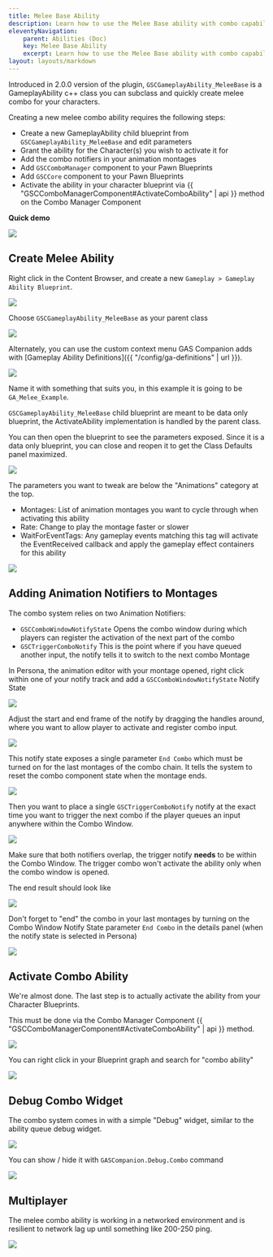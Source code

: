 ```yaml
---
title: Melee Base Ability
description: Learn how to use the Melee Base ability with combo capabilities GAS Companion provides
eleventyNavigation:
    parent: Abilities (Doc)
    key: Melee Base Ability
    excerpt: Learn how to use the Melee Base ability with combo capabilities GAS Companion provides
layout: layouts/markdown
---
```


Introduced in 2.0.0 version of the plugin, `GSCGameplayAbility_MeleeBase` is a GameplayAbility c++ class you can subclass and quickly create melee combo for your characters.

Creating a new melee combo ability requires the following steps:

- Create a new GameplayAbility child blueprint from `GSCGameplayAbility_MeleeBase` and edit parameters
- Grant the ability for the Character(s) you wish to activate it for
- Add the combo notifiers in your animation montages
- Add `GSCComboManager` component to your Pawn Blueprints
- Add `GSCCore` component to your Pawn Blueprints
- Activate the ability in your character blueprint via {{ "GSCComboManagerComponent#ActivateComboAbility" | api }} method on the Combo Manager Component

**Quick demo**

![](combo.gif)

## Create Melee Ability

Right click in the Content Browser, and create a new `Gameplay > Gameplay Ability Blueprint`.

![](new_ga.png)

Choose `GSCGameplayAbility_MeleeBase` as your parent class

![](melee_parent_ga.png)

Alternately, you can use the custom context menu GAS Companion adds with [Gameplay Ability Definitions]({{ "/config/ga-definitions" | url }}).

![](new_ga_contextmenu.png)

Name it with something that suits you, in this example it is going to be `GA_Melee_Example`.

`GSCGameplayAbility_MeleeBase` child blueprint are meant to be data only blueprint, the ActivateAbility implementation is handled by the parent class.

You can then open the blueprint to see the parameters exposed. Since it is a data only blueprint, you can close and reopen it to get the Class Defaults panel maximized.

![](melee_blueprint_window.png)

The parameters you want to tweak are below the "Animations" category at the top.

- Montages: List of animation montages you want to cycle through when activating this ability
- Rate: Change to play the montage faster or slower
- WaitForEventTags: Any gameplay events matching this tag will activate the EventReceived callback and apply the gameplay effect containers for this ability

![](countess_melee_example.png)

## Adding Animation Notifiers to Montages

The combo system relies on two Animation Notifiers:

- `GSCComboWindowNotifyState` Opens the combo window during which players can register the activation of the next part of the combo
- `GSCTriggerComboNotify` This is the point where if you have queued another input, the notify tells it to switch to the next combo
Montage

In Persona, the animation editor with your montage opened, right click within one of your notify track and add a `GSCComboWindowNotifyState` Notify State

![](persona_add_combo_window.png)

Adjust the start and end frame of the notify by dragging the handles around, where you want to allow player to activate and register combo input.

![](persona_combo_window_state.png)

This notify state exposes a single parameter `End Combo` which must be turned on for the last montages of the combo chain. It tells the system to reset the combo component state when the montage ends.

![](combo_window_param.png)

Then you want to place a single `GSCTriggerComboNotify` notify at the exact time you want to trigger the next combo if the player queues an input anywhere within the Combo Window.

![](add_trigger_combo_notify.png)

Make sure that both notifiers overlap, the trigger notify **needs** to be within the Combo Window. The trigger combo won't activate the ability only when the combo window is opened.

The end result should look like

![](trigger_combo_notify.png)

Don't forget to "end" the combo in your last montages by turning on the Combo Window Notify State parameter `End Combo` in the details panel (when the notify state is selected in Persona)

![](persona_end_combo_window.png)

## Activate Combo Ability

We're almost done. The last step is to actually activate the ability from your Character Blueprints.

This must be done via the Combo Manager Component {{ "GSCComboManagerComponent#ActivateComboAbility" | api }} method.

![](activate_combo_ability.png)

You can right click in your Blueprint graph and search for "combo ability"

![](context_menu_activate_combo_ability.png)

## Debug Combo Widget

The combo system comes in with a simple "Debug" widget, similar to the ability queue debug widget.

![](combo.gif)

You can show / hide it with `GASCompanion.Debug.Combo` command

![](debug_widget_command_v3.png)

## Multiplayer

The melee combo ability is working in a networked environment and is resilient to network lag up until something like 200-250 ping.

![](Melee_Combo_Ability_network_test.gif)

